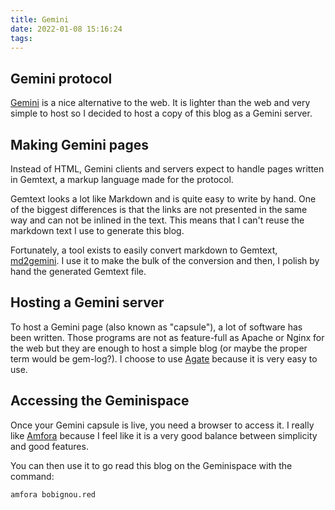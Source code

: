 ```yaml
---
title: Gemini
date: 2022-01-08 15:16:24
tags:
---
```


## Gemini protocol

[Gemini](https://gemini.circumlunar.space/) is a nice alternative to the web. It is lighter than the web and very simple to host so I decided to host a copy of this blog as a Gemini server.

## Making Gemini pages

Instead of HTML, Gemini clients and servers expect to handle pages written in Gemtext, a markup language made for the protocol.

Gemtext looks a lot like Markdown and is quite easy to write by hand. One of the biggest differences is that the links are not presented in the same way and can not be inlined in the text. This means that I can't reuse the markdown text I use to generate this blog.

Fortunately, a tool exists to easily convert markdown to Gemtext, [md2gemini](https://github.com/makeworld-the-better-one/md2gemini). I use it to make the bulk of the conversion and then, I polish by hand the generated Gemtext file.

## Hosting a Gemini server

To host a Gemini page (also known as "capsule"), a lot of software has been written. Those programs are not as feature-full as Apache or Nginx for the web but they are enough to host a simple blog (or maybe the proper term would be gem-log?). I choose to use [Agate](https://github.com/mbrubeck/agate) because it is very easy to use.

## Accessing the Geminispace

Once your Gemini capsule is live, you need a browser to access it. I really like [Amfora](https://github.com/makeworld-the-better-one/amfora) because I feel like it is a very good balance between simplicity and good features.

You can then use it to go read this blog on the Geminispace with the command:
```
amfora bobignou.red
```


